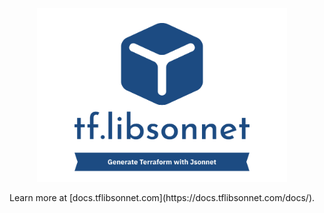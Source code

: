 <p align="center">
  <a href="https://docs.tflibsonnet.com/">
    <picture>
      <img
        alt="tf.libsonnet"
        width="400px"
        src="https://github.com/tf-libsonnet/assets/raw/main/imgs/logo-with-slogan-color-long.png?raw=true"
      >
    <picture>
  </a>
</p>

<p align="center">
  Learn more at [docs.tflibsonnet.com](https://docs.tflibsonnet.com/docs/).
</p>
